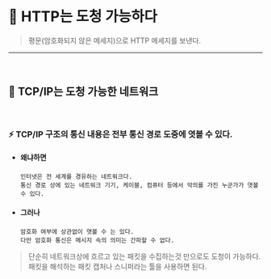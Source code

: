 # 🚨 HTTP는 도청 가능하다
> 평문(암호화되지 않은 메세지)으로 HTTP 메세지를 보낸다.

---
<Br>

## 📌 TCP/IP는 도청 가능한 네트워크
<br>

### ⚡️ TCP/IP 구조의 통신 내용은 전부 통신 경로 도중에 엿볼 수 있다.

- #### 왜냐하면
      인터넷은 전 세계를 경유하는 네트워크다.
      통신 경로 상에 있는 네트워크 기기, 케이블, 컴퓨터 등에서 악의를 가진 누군가가 엿볼 수 있다.

- #### 그러나 
      암호화 여부에 상관없이 엿볼 수 는 있다.
      다만 암호화 통신은 메시지 속의 의미는 간파할 수 없다.


>단순히 네트워크상에 흐르고 있는 패킷을 수집하는것 만으로도 도청이 가능하다. 패킷을 해석하는 패킷 캡처나 스니퍼라는 툴을 사용하면 된다.